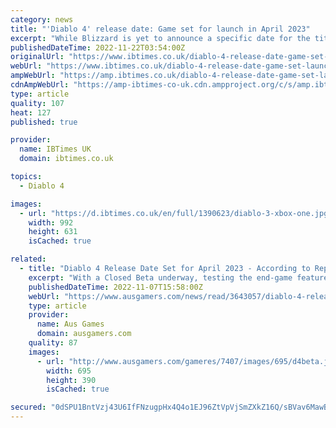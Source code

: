 ```yaml
---
category: news
title: "'Diablo 4' release date: Game set for launch in April 2023"
excerpt: "While Blizzard is yet to announce a specific date for the title's launch, numerous reports are now saying that there is now a \"Diablo 4\" release month."
publishedDateTime: 2022-11-22T03:54:00Z
originalUrl: "https://www.ibtimes.co.uk/diablo-4-release-date-game-set-launch-april-2023-1709120"
webUrl: "https://www.ibtimes.co.uk/diablo-4-release-date-game-set-launch-april-2023-1709120"
ampWebUrl: "https://amp.ibtimes.co.uk/diablo-4-release-date-game-set-launch-april-2023-1709120"
cdnAmpWebUrl: "https://amp-ibtimes-co-uk.cdn.ampproject.org/c/s/amp.ibtimes.co.uk/diablo-4-release-date-game-set-launch-april-2023-1709120"
type: article
quality: 107
heat: 127
published: true

provider:
  name: IBTimes UK
  domain: ibtimes.co.uk

topics:
  - Diablo 4

images:
  - url: "https://d.ibtimes.co.uk/en/full/1390623/diablo-3-xbox-one.jpg"
    width: 992
    height: 631
    isCached: true

related:
  - title: "Diablo 4 Release Date Set for April 2023 - According to Reports"
    excerpt: "With a Closed Beta underway, testing the end-game features of Diablo 4, and a planned \"first-half of 2023\" release window currently - it's safe to assume that Blizzard's highly anticipated a ..."
    publishedDateTime: 2022-11-07T15:58:00Z
    webUrl: "https://www.ausgamers.com/news/read/3643057/diablo-4-release-date-april-2023-report"
    type: article
    provider:
      name: Aus Games
      domain: ausgamers.com
    quality: 87
    images:
      - url: "http://www.ausgamers.com/gameres/7407/images/695/d4beta.jpg"
        width: 695
        height: 390
        isCached: true

secured: "0dSPU1BntVzj43U6IfFNzugpHx4Q4o1EJ96ZtVpVjSmZXkZ16Q/sBVav6MawBZCz/WbGNd1GyExu/nCVmt8k+Rfqm6760SfxRLs9ERXTMpK8oWGXwKcOTErje2+KEpW+56RdnG8suaAjKH0HXSqDT8q05snNtlZRlkKBfwPgp/uV9g2powJBEzQL7sEWa4vcPfHxjhvTJs6qdG5dW55wZaLVPkmR64APbaUXp3KZjohx2j5Lcqz3XcQ+e/e4zmNNPgUREdbweoErs1yppAC8fY1sqr5m475wB++t3bviw1MLcS+zkp5Q1l3/SycMG4VOX3Czbu6O7in6DxNopdjf4hdfmm5PC3GYPGzUa5g26P4=;GMm3sbFn/v089E1Kkd6yuA=="
---
```


